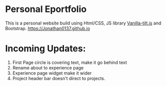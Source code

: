 # Personal Eportfolio
This is a personal website build using Html/CSS, JS library [Vanilla-tilt.js](https://micku7zu.github.io/vanilla-tilt.js/) and Bootstrap. 
https://Jonathan0137.github.io


# Incoming Updates:
1. First Page circle is covering text, make it go behind text
2. Rename about to experience page
3. Experience page widget make it wider
4. Project header bar doesn't direct to projects.
